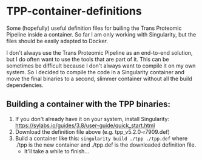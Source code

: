 # TPP-container-definitions
Some (hopefully) useful definition files for builing the Trans Proteomic Pipeline inside a container. So far I am only working with Singularity, but the files should be easily adapted to Docker.

I don't always use the Trans Proteomic Pipeline as an end-to-end solution, but I do often want to use the tools that are part of it. This can be sometimes be difficult because I don't always want to compile it on my own system. So I decided to compile the code in a Singularity container and move the final binaries to a second, slimmer container without all the build dependencies.

## Building a container with the TPP binaries:

1. If you don't already have it on your system, install Singularity: https://sylabs.io/guides/3.8/user-guide/quick_start.html
2. Download the definition file above (e.g. tpp_v5.2.0-r7909.def)
3. Build a container like this: `singularity build ./tpp ./tpp.def` where ./tpp is the new container and ./tpp.def is the downloaded definition file.
     - It'll take a while to finish...
